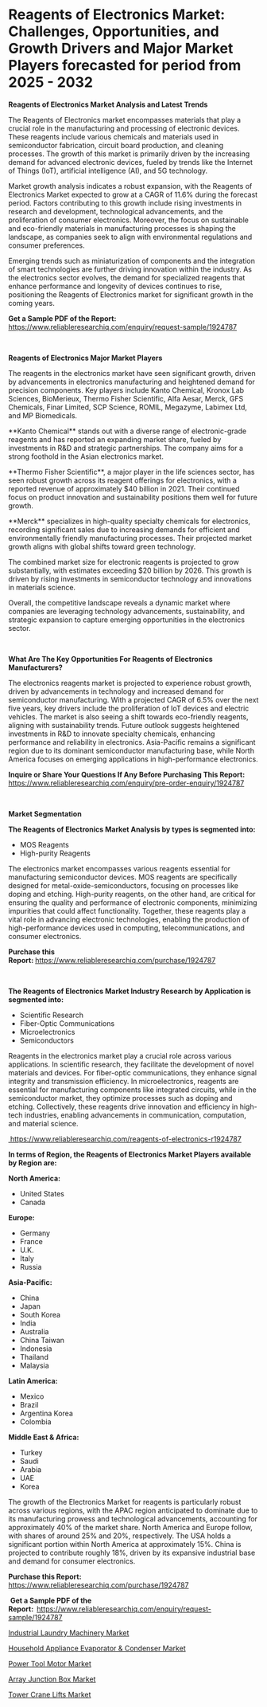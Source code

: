 <p><h1>Reagents of Electronics Market: Challenges, Opportunities, and Growth Drivers and Major Market Players forecasted for period from 2025 - 2032</h1></p><p><strong>Reagents of Electronics Market Analysis and Latest Trends</strong></p>
<p><p>The Reagents of Electronics market encompasses materials that play a crucial role in the manufacturing and processing of electronic devices. These reagents include various chemicals and materials used in semiconductor fabrication, circuit board production, and cleaning processes. The growth of this market is primarily driven by the increasing demand for advanced electronic devices, fueled by trends like the Internet of Things (IoT), artificial intelligence (AI), and 5G technology.</p><p>Market growth analysis indicates a robust expansion, with the Reagents of Electronics Market expected to grow at a CAGR of 11.6% during the forecast period. Factors contributing to this growth include rising investments in research and development, technological advancements, and the proliferation of consumer electronics. Moreover, the focus on sustainable and eco-friendly materials in manufacturing processes is shaping the landscape, as companies seek to align with environmental regulations and consumer preferences.</p><p>Emerging trends such as miniaturization of components and the integration of smart technologies are further driving innovation within the industry. As the electronics sector evolves, the demand for specialized reagents that enhance performance and longevity of devices continues to rise, positioning the Reagents of Electronics market for significant growth in the coming years.</p></p>
<p><strong>Get a Sample PDF of the Report:&nbsp;</strong> <a href="https://www.reliableresearchiq.com/enquiry/request-sample/1924787?utm_campaign=1140&utm_medium=2&utm_source=Github&utm_content=ia&utm_term=28032025&utm_id=reagents-of-electronics">https://www.reliableresearchiq.com/enquiry/request-sample/1924787</a></p>
<p>&nbsp;</p>
<p><strong>Reagents of Electronics Major Market Players</strong></p>
<p><p>The reagents in the electronics market have seen significant growth, driven by advancements in electronics manufacturing and heightened demand for precision components. Key players include Kanto Chemical, Kronox Lab Sciences, BioMerieux, Thermo Fisher Scientific, Alfa Aesar, Merck, GFS Chemicals, Finar Limited, SCP Science, ROMIL, Megazyme, Labimex Ltd, and MP Biomedicals.</p><p>**Kanto Chemical** stands out with a diverse range of electronic-grade reagents and has reported an expanding market share, fueled by investments in R&D and strategic partnerships. The company aims for a strong foothold in the Asian electronics market.</p><p>**Thermo Fisher Scientific**, a major player in the life sciences sector, has seen robust growth across its reagent offerings for electronics, with a reported revenue of approximately $40 billion in 2021. Their continued focus on product innovation and sustainability positions them well for future growth.</p><p>**Merck** specializes in high-quality specialty chemicals for electronics, recording significant sales due to increasing demands for efficient and environmentally friendly manufacturing processes. Their projected market growth aligns with global shifts toward green technology.</p><p>The combined market size for electronic reagents is projected to grow substantially, with estimates exceeding $20 billion by 2026. This growth is driven by rising investments in semiconductor technology and innovations in materials science.</p><p>Overall, the competitive landscape reveals a dynamic market where companies are leveraging technology advancements, sustainability, and strategic expansion to capture emerging opportunities in the electronics sector.</p></p>
<p>&nbsp;</p>
<p><strong>What Are The Key Opportunities For Reagents of Electronics Manufacturers?</strong></p>
<p><p>The electronics reagents market is projected to experience robust growth, driven by advancements in technology and increased demand for semiconductor manufacturing. With a projected CAGR of 6.5% over the next five years, key drivers include the proliferation of IoT devices and electric vehicles. The market is also seeing a shift towards eco-friendly reagents, aligning with sustainability trends. Future outlook suggests heightened investments in R&D to innovate specialty chemicals, enhancing performance and reliability in electronics. Asia-Pacific remains a significant region due to its dominant semiconductor manufacturing base, while North America focuses on emerging applications in high-performance electronics.</p></p>
<p><strong>Inquire or Share Your Questions If Any Before Purchasing This Report:</strong> <a href="https://www.reliableresearchiq.com/enquiry/pre-order-enquiry/1924787?utm_campaign=1140&utm_medium=2&utm_source=Github&utm_content=ia&utm_term=28032025&utm_id=reagents-of-electronics">https://www.reliableresearchiq.com/enquiry/pre-order-enquiry/1924787</a></p>
<p>&nbsp;</p>
<p><strong>Market Segmentation</strong></p>
<p><strong>The Reagents of Electronics Market Analysis by types is segmented into:</strong></p>
<p><ul><li>MOS Reagents</li><li>High-purity Reagents</li></ul></p>
<p><p>The electronics market encompasses various reagents essential for manufacturing semiconductor devices. MOS reagents are specifically designed for metal-oxide-semiconductors, focusing on processes like doping and etching. High-purity reagents, on the other hand, are critical for ensuring the quality and performance of electronic components, minimizing impurities that could affect functionality. Together, these reagents play a vital role in advancing electronic technologies, enabling the production of high-performance devices used in computing, telecommunications, and consumer electronics.</p></p>
<p><strong>Purchase this Report:&nbsp;</strong><a href="https://www.reliableresearchiq.com/purchase/1924787?utm_campaign=1140&utm_medium=2&utm_source=Github&utm_content=ia&utm_term=28032025&utm_id=reagents-of-electronics">https://www.reliableresearchiq.com/purchase/1924787</a></p>
<p>&nbsp;</p>
<p><strong>The Reagents of Electronics Market Industry Research by Application is segmented into:</strong></p>
<p><ul><li>Scientific Research</li><li>Fiber-Optic Communications</li><li>Microelectronics</li><li>Semiconductors</li></ul></p>
<p><p>Reagents in the electronics market play a crucial role across various applications. In scientific research, they facilitate the development of novel materials and devices. For fiber-optic communications, they enhance signal integrity and transmission efficiency. In microelectronics, reagents are essential for manufacturing components like integrated circuits, while in the semiconductor market, they optimize processes such as doping and etching. Collectively, these reagents drive innovation and efficiency in high-tech industries, enabling advancements in communication, computation, and material science.</p></p>
<p><a href="https://www.reliableresearchiq.com/reagents-of-electronics-r1924787?utm_campaign=1140&utm_medium=2&utm_source=Github&utm_content=ia&utm_term=28032025&utm_id=reagents-of-electronics">&nbsp;https://www.reliableresearchiq.com/reagents-of-electronics-r1924787</a></p>
<p><strong>In terms of Region, the Reagents of Electronics Market Players available by Region are:</strong></p>
<p>
    <p> <strong> North America: </strong>
        <ul>
            <li>United States</li>
            <li>Canada</li>
        </ul>
        </p> 
    <p> <strong> Europe: </strong>
        <ul>
            <li>Germany</li>
            <li>France</li>
            <li>U.K.</li>
            <li>Italy</li>
            <li>Russia</li>
        </ul>
        </p> 
    <p> <strong> Asia-Pacific: </strong>
        <ul>
            <li>China</li>
            <li>Japan</li>
            <li>South Korea</li>
            <li>India</li>
            <li>Australia</li>
            <li>China Taiwan</li>
            <li>Indonesia</li>
            <li>Thailand</li>
            <li>Malaysia</li>
        </ul>
        </p> 
    <p> <strong> Latin America: </strong>
        <ul>
            <li>Mexico</li>
            <li>Brazil</li>
            <li>Argentina Korea</li>
            <li>Colombia</li>
        </ul>
        </p> 
    <p> <strong> Middle East & Africa: </strong>
        <ul>
            <li>Turkey</li>
            <li>Saudi</li>
            <li>Arabia</li>
            <li>UAE</li>
            <li>Korea</li>
        </ul>
    </p>
    </p>
<p><p>The growth of the Electronics Market for reagents is particularly robust across various regions, with the APAC region anticipated to dominate due to its manufacturing prowess and technological advancements, accounting for approximately 40% of the market share. North America and Europe follow, with shares of around 25% and 20%, respectively. The USA holds a significant portion within North America at approximately 15%. China is projected to contribute roughly 18%, driven by its expansive industrial base and demand for consumer electronics.</p></p>
<p><strong>Purchase this Report: </strong><a href="https://www.reliableresearchiq.com/purchase/1924787?utm_campaign=1140&utm_medium=2&utm_source=Github&utm_content=ia&utm_term=28032025&utm_id=reagents-of-electronics">https://www.reliableresearchiq.com/purchase/1924787</a></p>
<p>&nbsp;<strong>Get a Sample PDF of the Report:&nbsp;&nbsp;</strong><a href="https://www.reliableresearchiq.com/enquiry/request-sample/1924787?utm_campaign=1140&utm_medium=2&utm_source=Github&utm_content=ia&utm_term=28032025&utm_id=reagents-of-electronics">https://www.reliableresearchiq.com/enquiry/request-sample/1924787</a></p>
<p><strong></strong></p>
<p><p><a href="https://github.com/thapabylers2/Market-Research-Report-List-1/blob/main/industrial-laundry-machinery-market.md?utm_campaign=1140&utm_medium=2&utm_source=Github&utm_content=ia&utm_term=28032025&utm_id=reagents-of-electronics">Industrial Laundry Machinery Market</a></p><p><a href="https://github.com/spehnluenaru/Market-Research-Report-List-1/blob/main/household-appliance-evaporator-condenser-market.md?utm_campaign=1140&utm_medium=2&utm_source=Github&utm_content=ia&utm_term=28032025&utm_id=reagents-of-electronics">Household Appliance Evaporator & Condenser Market</a></p><p><a href="https://github.com/kluviabolofo/Market-Research-Report-List-1/blob/main/power-tool-motor-market.md?utm_campaign=1140&utm_medium=2&utm_source=Github&utm_content=ia&utm_term=28032025&utm_id=reagents-of-electronics">Power Tool Motor Market</a></p><p><a href="https://github.com/ryantindyaiz/Market-Research-Report-List-1/blob/main/array-junction-box-market.md?utm_campaign=1140&utm_medium=2&utm_source=Github&utm_content=ia&utm_term=28032025&utm_id=reagents-of-electronics">Array Junction Box Market</a></p><p><a href="https://github.com/muskoaizahfi/Market-Research-Report-List-1/blob/main/tower-crane-lifts-market.md?utm_campaign=1140&utm_medium=2&utm_source=Github&utm_content=ia&utm_term=28032025&utm_id=reagents-of-electronics">Tower Crane Lifts Market</a></p></p>